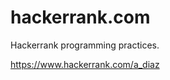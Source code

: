 # hackerrank.com

Hackerrank programming practices.

<a href="https://www.hackerrank.com/a_diaz">https://www.hackerrank.com/a_diaz</a>
